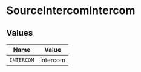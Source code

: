 # SourceIntercomIntercom


## Values

| Name       | Value      |
| ---------- | ---------- |
| `INTERCOM` | intercom   |